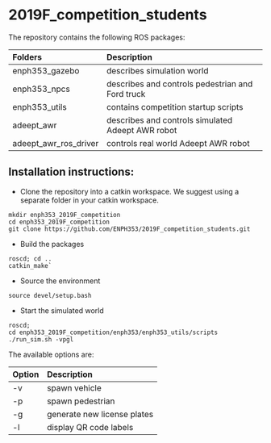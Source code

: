 # 2019F_competition_students

The repository contains the following ROS packages:

| Folders         | Description      |
|:--------------- |:---------------- |
| enph353_gazebo  | describes simulation world |
| enph353_npcs    | describes and controls pedestrian and Ford truck |
| enph353_utils   | contains competition startup scripts |
| adeept_awr      | describes and controls simulated Adeept AWR robot |
| adeept_awr_ros_driver | controls real world Adeept AWR robot |

## Installation instructions:
* Clone the repository into a catkin workspace. We suggest using a separate folder in your catkin workspace.
```
mkdir enph353_2019F_competition
cd enph353_2019F_competition
git clone https://github.com/ENPH353/2019F_competition_students.git
```

* Build the packages
```
roscd; cd ..
catkin_make`
```

* Source the environment
```
source devel/setup.bash
```

* Start the simulated world
```
roscd;
cd enph353_2019F_competition/enph353/enph353_utils/scripts
./run_sim.sh -vpgl
```
The available options are:

| Option | Description      |
|:-------|:---------------- |
| -v     | spawn vehicle    |
| -p     | spawn pedestrian |
| -g     | generate new license plates |
| -l     | display QR code labels |

